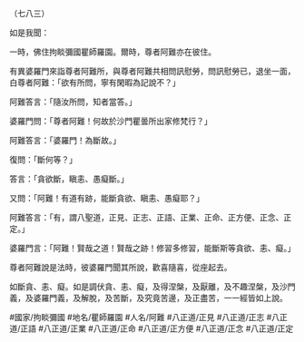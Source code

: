 （七八三）

如是我聞：

一時，佛住拘睒彌國瞿師羅園。爾時，尊者阿難亦在彼住。

有異婆羅門來詣尊者阿難所，與尊者阿難共相問訊慰勞，問訊慰勞已，退坐一面，白尊者阿難：「欲有所問，寧有閑暇為記說不？」

阿難答言：「隨汝所問，知者當答。」

婆羅門問：「尊者阿難！何故於沙門瞿曇所出家修梵行？」

阿難答言：「婆羅門！為斷故。」

復問：「斷何等？」

答言：「貪欲斷，瞋恚、愚癡斷。」

又問：「阿難！有道有跡，能斷貪欲、瞋恚、愚癡耶？」

阿難答言：「有，謂八聖道，正見、正志、正語、正業、正命、正方便、正念、正定。」

婆羅門言：「阿難！賢哉之道！賢哉之跡！修習多修習，能斷斯等貪欲、恚、癡。」

尊者阿難說是法時，彼婆羅門聞其所說，歡喜隨喜，從座起去。

如斷貪、恚、癡。如是調伏貪、恚、癡，及得涅槃，及厭離，及不趣涅槃，及沙門義，及婆羅門義，及解脫，及苦斷，及究竟苦邊，及正盡苦，一一經皆如上說。

#國家/拘睒彌國
#地名/瞿師羅園
#人名/阿難
#八正道/正見
#八正道/正志
#八正道/正語
#八正道/正業
#八正道/正命
#八正道/正方便
#八正道/正念
#八正道/正定
